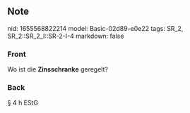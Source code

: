 ## Note
nid: 1655568822214
model: Basic-02d89-e0e22
tags: SR_2, SR_2::SR_2_I::SR-2-I-4
markdown: false

### Front
Wo ist die <b>Zinsschranke</b> geregelt?

### Back
§ 4 h EStG
